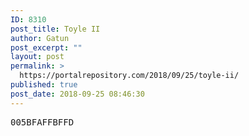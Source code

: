 ```yaml
---
ID: 8310
post_title: Toyle II
author: Gatun
post_excerpt: ""
layout: post
permalink: >
  https://portalrepository.com/2018/09/25/toyle-ii/
published: true
post_date: 2018-09-25 08:46:30
---
```

<pre>005BFAFFBFFD</pre>